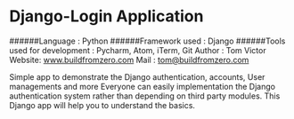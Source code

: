 # Django-Login Application
######Language                    : Python
######Framework used              : Django
######Tools used for development  : Pycharm, Atom, iTerm, Git
Author :  Tom Victor
Website:  www.buildfromzero.com
Mail   :  tom@buildfromzero.com

  Simple app to demonstrate the Django authentication, accounts, User managements and more
Everyone can easily implementation the Django authentication system rather than depending
on third party modules. This Django app will help you to understand the basics.
